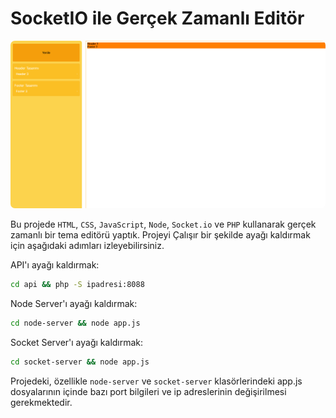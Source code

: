 # SocketIO ile Gerçek Zamanlı Editör

<img src="screenshot.png" style="border-radius: 7px">

Bu projede `HTML`, `CSS`, `JavaScript`, `Node`, `Socket.io` ve `PHP` kullanarak gerçek zamanlı bir tema editörü yaptık. Projeyi Çalışır bir şekilde ayağı kaldırmak için aşağıdaki adımları izleyebilirsiniz.



API'ı ayağı kaldırmak:
```bash
cd api && php -S ipadresi:8088
```

Node Server'ı ayağı kaldırmak:
```bash
cd node-server && node app.js
```

Socket Server'ı ayağı kaldırmak:
```bash
cd socket-server && node app.js
```

Projedeki, özellikle ``node-server`` ve ``socket-server`` klasörlerindeki app.js dosyalarının içinde bazı port bilgileri ve ip adreslerinin değişirilmesi gerekmektedir.